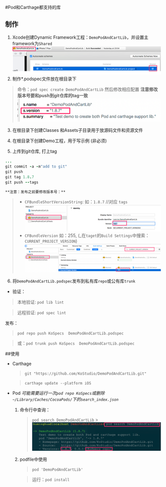 #Pod和Carthage都支持的库

## 制作
1. Xcode创建Dynamic Framework工程：`DemoPodAndCartLib`，并设置主framework为`Shared`
![shared](https://github.com/KoStudio/DemoPodAndCartLib/blob/master/xcode_carthage_shared.png)
2. 制作*.podspec文件放在根目录下
  >命令：`pod spec create DemoPodAndCartLib`
  >然后修改相应配置
  >**注意修改版本号要和push到git仓库的tag一致**
  >![podver](https://github.com/KoStudio/DemoPodAndCartLib/blob/master/xcode_pod_version.png)
3. 在根目录下创建Classes 和Assets子目录用于放源码文件和资源文件

4.  在根目录下创建Demo工程，用于写示例 (非必须)

5. 上传到git仓库, 打上tag
  ```ruby
  ...
  git commit -a -m"add to git"
  git push
  git tag 1.8.7
  git push --tags
  ```
  
    **注意：发布之前要修改版本号：** 
   > * `CFBundleShortVersionString`: 如：`1.8.7` //对应 `tags`
   > ![shortversion](https://github.com/KoStudio/DemoPodAndCartLib/blob/master/xcode_shortversion.png)
   > * `CFBundleVersion` 如：255, (_在`taget`的`Build Settings`中搜索：`CURRENT_PROJECT_VERSION`)
   > ![buildversion](https://github.com/KoStudio/DemoPodAndCartLib/blob/master/xcode_buildversion.png)

6. 将`DemoPodAndCartLib.podspec`发布到私有库`repo`或公有库`trunk`
  + 验证： 
  > 本地验证:  `pod lib lint` 
 
  > 远程验证:  `pod spec lint`
  
  发布：
  >  `pod repo push KoSpecs  DemoPodAndCartLib.podspec`
 
  >  或：`pod trunk push KoSpecs  DemoPodAndCartLib.podspec`
  
  ##使用
  + Carthage
    > `git "https://github.com/KoStudio/DemoPodAndCartLib.git" `
 
    > `carthage update --platform iOS`
  
  + Pod
  _可能需要运行一次`pod repo KoSpecs`或删除`~/Library/Caches/CocoaPods/`下的`search_index.json`_
      
	1. 命令行中查询：
          > `pod search DemoPodAndCartLib`
             > ![podsearch](https://github.com/KoStudio/DemoPodAndCartLib/blob/master/xcode_pod_search.png)

	2. podfile中使用
	     >   `pod 'DemoPodAndCartLib' `

         > 运行：`pod install`
  